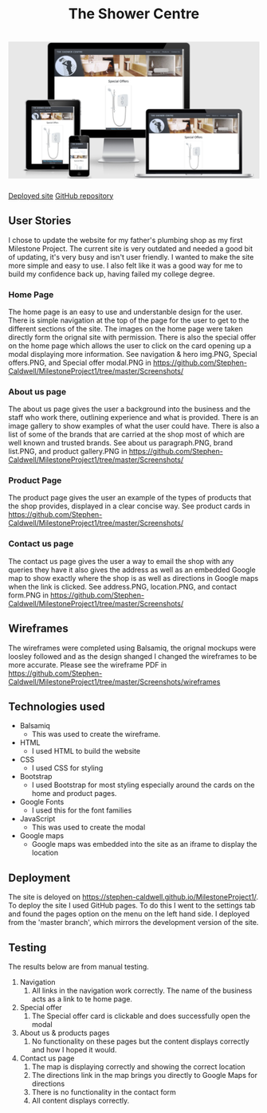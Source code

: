 <h1 align="center">The Shower Centre</h1>
<h1 align="center"><img src="Screenshots/MP1 responsiveness.PNG" /></h1>
<a href="https://stephen-caldwell.github.io/MilestoneProject1/">Deployed site</a>
<a href="https://github.com/Stephen-Caldwell/MilestoneProject1">GitHub repository</a>

## User Stories
I chose to update the website for my father's plumbing shop as my first Milestone Project. The current site is very outdated and needed a good bit of updating, it's very busy and isn't user friendly. I wanted to make the site more simple and easy to use. I also felt like it was a good way for me to build my confidence back up, having failed my college degree.
### Home Page
The home page is an easy to use and understanble design for the user. There is simple navigation at the top of the page for the user to get to the different sections of the site.
The images on the home page were taken directly form the orignal site with permission. There is also the special offer on the home page which allows the user to click on the card opening up a modal displaying more information.
See navigation & hero img.PNG, Special offers.PNG, and Special offer modal.PNG in https://github.com/Stephen-Caldwell/MilestoneProject1/tree/master/Screenshots/

### About us page
The about us page gives the user a background into the business and the staff who work there, outlining experience and what is provided.
There is an image gallery to show examples of what the user could have. There is also a list of some of the brands that are carried at the shop most of which are well known and trusted brands.
See about us paragraph.PNG, brand list.PNG, and product gallery.PNG in https://github.com/Stephen-Caldwell/MilestoneProject1/tree/master/Screenshots/

### Product Page
The product page gives the user an example of the types of products that the shop provides, displayed in a clear concise way.
See product cards in https://github.com/Stephen-Caldwell/MilestoneProject1/tree/master/Screenshots/

### Contact us page
The contact us page gives the user a way to email the shop with any queries they have it also gives the address as well as an embedded Google map to show exactly where the shop is as well as directions in Google maps when the link is clicked.
See address.PNG, location.PNG, and contact form.PNG in https://github.com/Stephen-Caldwell/MilestoneProject1/tree/master/Screenshots/

## Wireframes
The wireframes were completed using Balsamiq, the orignal mockups were loosley followed and as the design shanged I changed the wireframes to be more accurate.
Please see the wireframe PDF in https://github.com/Stephen-Caldwell/MilestoneProject1/tree/master/Screenshots/wireframes

## Technologies used
- Balsamiq
    - This was used to create the wireframe.
- HTML
    - I used HTML to build the website
- CSS
    - I used CSS for styling
- Bootstrap
    - I used Bootstrap for most styling especially around the cards on the home and product pages.
- Google Fonts
    - I used this for the font families
- JavaScript
    - This was used to create the modal
- Google maps
    - Google maps was embedded into the site as an iframe to display the location

## Deployment
The site is deloyed on https://stephen-caldwell.github.io/MilestoneProject1/. To deploy the site I used GitHub pages.
To do this I went to the settings tab and found the pages option on the menu on the left hand side. I deployed from the 'master branch', which mirrors the development version of the site.

## Testing
The results below are from manual testing.
1. Navigation
    1. All links in the navigation work correctly. The name of the business acts as a link to te home page.
2. Special offer
    1. The Special offer card is clickable and does successfully open the modal
3. About us & products pages
    1. No functionality on these pages but the content displays correctly and how I hoped it would.
4. Contact us page
    1. The map is displaying correctly and showing the correct location
    2. The directions link in the map brings you directly to Google Maps for directions
    3. There is no functionality in the contact form
    4. All content displays correctly.
    